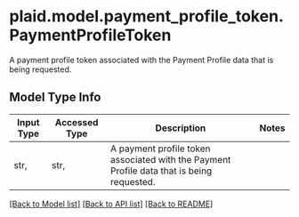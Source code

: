 # plaid.model.payment_profile_token.PaymentProfileToken

A payment profile token associated with the Payment Profile data that is being requested.

## Model Type Info
Input Type | Accessed Type | Description | Notes
------------ | ------------- | ------------- | -------------
str,  | str,  | A payment profile token associated with the Payment Profile data that is being requested. | 

[[Back to Model list]](../../README.md#documentation-for-models) [[Back to API list]](../../README.md#documentation-for-api-endpoints) [[Back to README]](../../README.md)

